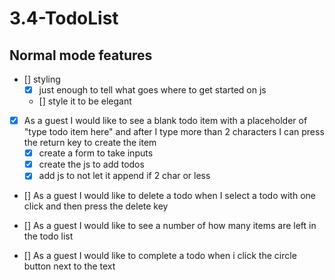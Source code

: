 # 3.4-TodoList

## Normal mode features

- [] styling
  - [x] just enough to tell what goes where to get started on js
  - [] style it to be elegant

- [x] As a guest I would like to see a blank todo item with a placeholder of
"type todo item here" and after I type more than 2 characters I can press the
return key to create the item
  - [x] create a form to take inputs
  - [x] create the js to add todos
  - [x] add js to not let it append if 2 char or less

- [] As a guest I would like to delete a todo when I select a todo with one
click and then press the delete key

- [] As a guest I would like to see a number of how many items are
left in the todo list

- [] As a guest I would like to complete a todo when i click the circle
button next to the text
